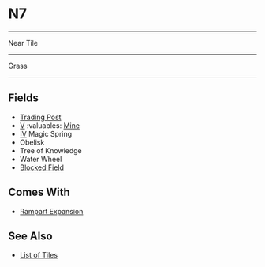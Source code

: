 # N7

___
Near Tile
___
Grass
___


## Fields

- [Trading Post](../trading.md)
- [Ⅴ](../difficulties.md) :valuables: [Mine](../fields.md#flaggable)
- [Ⅳ](../difficulties.md) Magic Spring
- Obelisk
- Tree of Knowledge
- Water Wheel
- [Blocked Field](../keywords/blocked_field.md)


## Comes With

- [Rampart Expansion](../content/rampart_expansion.md)


## See Also

- [List of Tiles](index.md)
